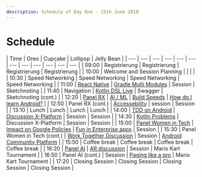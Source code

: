 ```yaml
---
description: Schedule of Day One - 25th June 2018
---
```


# Schedule

| Time | Oreo | Cupcake | Lollipop | Jelly Bean |
| --- | --- | --- | --- | --- | --- | --- | --- | --- | --- | --- | --- |
| 09:00 | Registrierung | Registrierung | Registrierung | Registrierung |
| 10:00 | Welcome and Session Planning |  |  |  |
| 10:30 | Speed Networking | Speed Networking | Speed Networking | Speed Networking |
| 11:00 | [React Native](session-ideas/react-native.md) | [Gradle Multi Modules](https://github.com/droidcon/gitbook-2018-berlin-barcamp/tree/9f0a20f45f5429a69d5bc7b3373b9d22fe9a8999/session-ideas/gradle-multi-modules.md) | Session | Sketchnoting |
| 11:40 | Navigation | [Kotlin DSL Live](https://github.com/droidcon/gitbook-2018-berlin-barcamp/tree/9f0a20f45f5429a69d5bc7b3373b9d22fe9a8999/session-ideas/kotlin-dsl.md) | Swagger | Sketchnoting \(cont.\) |
| 12:20 | [Panel RX](panels/rx-must-die.md) | [AI / ML](session-ideas/ai-machine-learning.md) | [Build Speeds](https://github.com/droidcon/gitbook-2018-berlin-barcamp/tree/9f0a20f45f5429a69d5bc7b3373b9d22fe9a8999/session-ideas/build-speed.md) | [How do I learn Android?](https://github.com/droidcon/gitbook-2018-berlin-barcamp/tree/9f0a20f45f5429a69d5bc7b3373b9d22fe9a8999/session-ideas/beginners.md) |
| 12:50 | Panel RX \(cont.\) | [Accessebility](https://github.com/droidcon/gitbook-2018-berlin-barcamp/tree/9f0a20f45f5429a69d5bc7b3373b9d22fe9a8999/session-ideas/accessibility.md) | session | Session |
| 13:10 | Lunch | Lunch | Lunch | Lunch |
| 14:00 | [TDD on Android](https://github.com/droidcon/gitbook-2018-berlin-barcamp/tree/9f0a20f45f5429a69d5bc7b3373b9d22fe9a8999/session-ideas/tdd.md) | [Discussion X-Platform](panels/cross-platform-on-android.md) | Session | Session |
| 14:30 | [Kotlin Problems](https://github.com/droidcon/gitbook-2018-berlin-barcamp/tree/9f0a20f45f5429a69d5bc7b3373b9d22fe9a8999/session-ideas/kotlin-problems.md) | Discussion X-Platform | Session | Session |
| 15:00 | [Panel Women in Tech](panels/women-in-tech.md) | [Impact on Google Policies](https://github.com/droidcon/gitbook-2018-berlin-barcamp/tree/9f0a20f45f5429a69d5bc7b3373b9d22fe9a8999/session-ideas/google-policies.md) | [Fun in Enterprise apps](https://github.com/droidcon/gitbook-2018-berlin-barcamp/tree/9f0a20f45f5429a69d5bc7b3373b9d22fe9a8999/session-ideas/fun-enterprise.md) | Session |
| 15:30 | Panel Women in Tech \(cont.\) | [Work Together Discussion](https://github.com/droidcon/gitbook-2018-berlin-barcamp/tree/9f0a20f45f5429a69d5bc7b3373b9d22fe9a8999/session-ideas/work-together.md) | Session | [Android Community Platform](session-ideas/android-community-platform.md) |
| 15:50 | Coffee break | Coffee break | Coffee break | Coffee break |
| 16:20 | [Panel AI](panels/rise-of-the-machines.md) | [AR discussion](session-ideas/ar-in-android.md) | Session | Mario Kart Tournament |
| 16:50 | Panel AI \(cont.\) | Session | [Paging like a pro](https://github.com/droidcon/gitbook-2018-berlin-barcamp/tree/9f0a20f45f5429a69d5bc7b3373b9d22fe9a8999/session-ideas/paging-like-a-pro.md) | Mario Kart Tournament |
| 17:20 | Closing Session | Closing Session | Closing Session | Closing Session |

